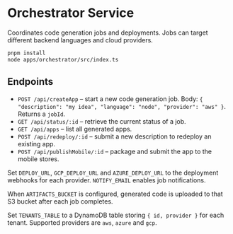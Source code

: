 # Orchestrator Service

Coordinates code generation jobs and deployments. Jobs can target different backend languages and cloud providers.

```bash
pnpm install
node apps/orchestrator/src/index.ts
```

## Endpoints

- `POST /api/createApp` – start a new code generation job. Body: `{ "description": "my idea", "language": "node", "provider": "aws" }`. Returns a `jobId`.
- `GET /api/status/:id` – retrieve the current status of a job.
- `GET /api/apps` – list all generated apps.
- `POST /api/redeploy/:id` – submit a new description to redeploy an existing app.
- `POST /api/publishMobile/:id` – package and submit the app to the mobile stores.

Set `DEPLOY_URL`, `GCP_DEPLOY_URL` and `AZURE_DEPLOY_URL` to the deployment webhooks for each provider. `NOTIFY_EMAIL` enables job notifications.

When `ARTIFACTS_BUCKET` is configured, generated code is uploaded to that S3 bucket after each job completes.

Set `TENANTS_TABLE` to a DynamoDB table storing `{ id, provider }` for each tenant. Supported providers are `aws`, `azure` and `gcp`.
